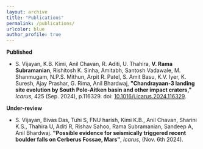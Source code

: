 ```yaml
---
layout: archive
title: "Publications"
permalink: /publications/
urlcolor: blue
author_profile: true
---
```


**Published**
* S. Vijayan, K.B. Kimi, Anil Chavan, R. Aditi, U. Thahira, **V. Rama Subramanian**, Rishitosh K. Sinha, Amitabh,
Santosh Vadawale, M. Shanmugam, N.P.S. Mithun, Arpit R. Patel, S. Amit Basu, K.V. Iyer, K. Suresh, Ajay Prashar, G. Rima, Anil Bhardwaj, **"Chandrayaan-3 landing site evolution by South Pole-Aitken basin and other impact craters,"** _Icarus_, 425 (Sep. 2024), p.116329. doi: [10.1016/j.icarus.2024.116329](https://www.sciencedirect.com/science/article/abs/pii/S0019103524003890?via%3Dihub).

**Under-review**

* S. Vijayan, Bivas Das, Tuhi S, FNU harish, Kimi K.B., Anil Chavan, Sharini K.S., Thahira U, Aditi R, Rishav Sahoo, Rama Subramanian, Sandeep A, Anil Bhardwaj. **"Possible evidence for seismically triggered recent boulder falls on Cerberus Fossae, Mars"**, _Icarus_, (Nov. 6th 2024).
